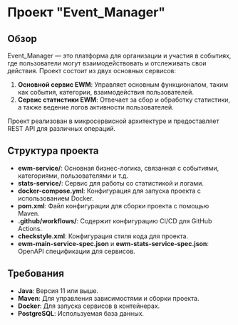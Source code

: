 # Проект "Event_Manager"

## Обзор
Event_Manager — это платформа для организации и участия в событиях, где пользователи 
могут взаимодействовать и отслеживать свои действия. Проект состоит из двух основных сервисов:
1. **Основной сервис EWM**: Управляет основным функционалом, таким как события, категории, 
взаимодействия пользователей.
2. **Сервис статистики EWM**: Отвечает за сбор и обработку статистики, а также ведение логов 
активности пользователей.

Проект реализован в микросервисной архитектуре и предоставляет REST API для различных операций.

## Структура проекта
- **ewm-service/**: Основная бизнес-логика, связанная с событиями, категориями, пользователями и т.д.
- **stats-service/**: Сервис для работы со статистикой и логами.
- **docker-compose.yml**: Конфигурация для запуска проекта с использованием Docker.
- **pom.xml**: Файл конфигурации для сборки проекта с помощью Maven.
- **.github/workflows/**: Содержит конфигурацию CI/CD для GitHub Actions.
- **checkstyle.xml**: Конфигурация стиля кода для проекта.
- **ewm-main-service-spec.json** и **ewm-stats-service-spec.json**: OpenAPI спецификации для сервисов.

## Требования
- **Java**: Версия 11 или выше.
- **Maven**: Для управления зависимостями и сборки проекта.
- **Docker**: Для запуска сервисов в контейнерах.
- **PostgreSQL**: Используемая база данных.


